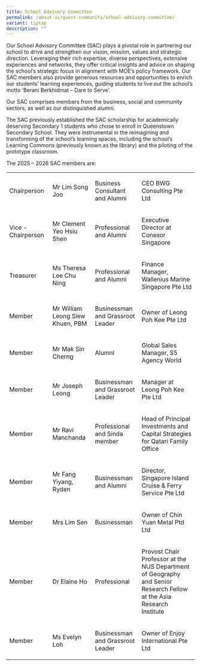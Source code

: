 ```yaml
---
title: School Advisory Committee
permalink: /about-us/quest-community/school-advisory-committee/
variant: tiptap
description: ""
---
```

<p>Our School Advisory Committee (SAC) plays a pivotal role in partnering
our school to drive and strengthen our vision, mission, values and strategic
direction. Leveraging their rich expertise, diverse perspectives, extensive
experiences and networks, they offer critical insights and advice on shaping
the school’s strategic focus in alignment with MOE’s policy framework.
Our SAC members also provide generous resources and opportunities to enrich
our students’ learning experiences, guiding students to live out the school’s
motto ‘Berani Berkhidmat – Dare to Serve’.</p>
<p>Our SAC comprises members from the business, social and community sectors,
as well as our distinguished alumni.</p>
<p>The SAC previously established the SAC scholarship for academically deserving
Secondary 1 students who chose to enroll in Queenstown Secondary School.
They were instrumental in the reimagining and transforming of the school’s
learning spaces, including the school’s Learning Commons (previously known
as the library) and the piloting of the prototype classroom.</p>
<p>The 2025 – 2026 SAC members are:</p>
<table style="minWidth: 100px">
<colgroup>
<col>
<col>
<col>
<col>
</colgroup>
<tbody>
<tr>
<td rowspan="1" colspan="1">
<p>Chairperson&nbsp;</p>
</td>
<td rowspan="1" colspan="1">
<p>Mr Lim Song Joo</p>
</td>
<td rowspan="1" colspan="1">
<p>Business Consultant and Alumni</p>
</td>
<td rowspan="1" colspan="1">
<p>CEO BWG Consulting Pte Ltd</p>
</td>
</tr>
<tr>
<td rowspan="1" colspan="1">
<p>Vice - Chairperson</p>
</td>
<td rowspan="1" colspan="1">
<p>Mr Clement Yeo Hsiu Shen</p>
</td>
<td rowspan="1" colspan="1">
<p>Professional and Alumni</p>
</td>
<td rowspan="1" colspan="1">
<p>Executive Director at Conexor Singapore</p>
</td>
</tr>
<tr>
<td rowspan="1" colspan="1">
<p>Treasurer</p>
</td>
<td rowspan="1" colspan="1">
<p>Ms Theresa Lee Chu Ning</p>
</td>
<td rowspan="1" colspan="1">
<p>Professional and Alumni</p>
</td>
<td rowspan="1" colspan="1">
<p>Finance Manager, Wallenius Marine Singapore Pte Ltd</p>
</td>
</tr>
<tr>
<td rowspan="1" colspan="1">
<p>Member</p>
</td>
<td rowspan="1" colspan="1">
<p>Mr William Leong Siew Khuen, PBM</p>
</td>
<td rowspan="1" colspan="1">
<p>Businessman and Grassroot Leader</p>
</td>
<td rowspan="1" colspan="1">
<p>Owner of Leong Poh Kee Pte Ltd</p>
</td>
</tr>
<tr>
<td rowspan="1" colspan="1">
<p>Member</p>
</td>
<td rowspan="1" colspan="1">
<p>Mr Mak Sin Cherng</p>
</td>
<td rowspan="1" colspan="1">
<p>Alumni</p>
</td>
<td rowspan="1" colspan="1">
<p>Global Sales Manager, S5 Agency World&nbsp;</p>
</td>
</tr>
<tr>
<td rowspan="1" colspan="1">
<p>Member</p>
</td>
<td rowspan="1" colspan="1">
<p>Mr Joseph Leong</p>
</td>
<td rowspan="1" colspan="1">
<p>Businessman and Grassroot Leader</p>
</td>
<td rowspan="1" colspan="1">
<p>Manager at Leong Poh Kee Pte Ltd</p>
</td>
</tr>
<tr>
<td rowspan="1" colspan="1">
<p>Member</p>
</td>
<td rowspan="1" colspan="1">
<p>Mr Ravi Manchanda</p>
</td>
<td rowspan="1" colspan="1">
<p>Professional&nbsp; and Sinda member</p>
</td>
<td rowspan="1" colspan="1">
<p>Head of Principal Investments and Capital Strategies for Qatari Family
Office</p>
</td>
</tr>
<tr>
<td rowspan="1" colspan="1">
<p>Member</p>
</td>
<td rowspan="1" colspan="1">
<p>Mr Fang Yiyang, Ryden</p>
</td>
<td rowspan="1" colspan="1">
<p>Businessman and Alumni</p>
</td>
<td rowspan="1" colspan="1">
<p>Director, Singapore Island Cruise &amp; Ferry Service Pte Ltd</p>
</td>
</tr>
<tr>
<td rowspan="1" colspan="1">
<p>Member</p>
</td>
<td rowspan="1" colspan="1">
<p>Mrs Lim Sen</p>
</td>
<td rowspan="1" colspan="1">
<p>Businessman</p>
</td>
<td rowspan="1" colspan="1">
<p>Owner of Chin Yuan Metal Ptd Ltd</p>
</td>
</tr>
<tr>
<td rowspan="1" colspan="1">
<p>Member</p>
</td>
<td rowspan="1" colspan="1">
<p>Dr Elaine Ho</p>
</td>
<td rowspan="1" colspan="1">
<p>Professional</p>
</td>
<td rowspan="1" colspan="1">
<p>Provost Chair Professor at the NUS Department of Geography and Senior
Research Fellow at the Asia Research Institute</p>
</td>
</tr>
<tr>
<td rowspan="1" colspan="1">
<p>Member</p>
</td>
<td rowspan="1" colspan="1">
<p>Ms Evelyn Loh</p>
</td>
<td rowspan="1" colspan="1">
<p>Businessman and Grassroot Leader</p>
</td>
<td rowspan="1" colspan="1">
<p>Owner of Enjoy International Pte Ltd&nbsp;</p>
</td>
</tr>
</tbody>
</table>
<p></p>